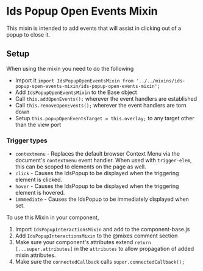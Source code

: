 # Ids Popup Open Events Mixin

This mixin is intended to add events that will assist in clicking out of a popup to close it.

## Setup

When using the mixin you need to do the following

- Import it `import IdsPopupOpenEventsMixin from '../../mixins/ids-popup-open-events-mixin/ids-popup-open-events-mixin';`
- Add `IdsPopupOpenEventsMixin` to the Base object
- Call `this.addOpenEvents();` wherever the event handlers are established
- Call `this.removeOpenEvents();` wherever the event handlers are torn down
- Setup `this.popupOpenEventsTarget = this.overlay;` to any target other than the view port

### Trigger types

- `contextmenu` - Replaces the default browser Context Menu via the document's `contextmenu` event handler.  When used with `trigger-elem`, this can be scoped to elements on the page as well.
- `click` - Causes the IdsPopup to be displayed when the triggering element is clicked.
- `hover` - Causes the IdsPopup to be displayed when the triggering element is hovered.
- `immmediate` - Causes the IdsPopup to be immediately displayed when set.

To use this Mixin in your component,

1. Import `IdsPopupInteractionsMixin` and add to the component-base.js
1. Add `IdsPopupInteractionsMixin` to the @mixes comment section
1. Make sure your component's attributes extend `return [...super.attributes]` in the `attributes` to allow propagation of added mixin attributes.
1. Make sure the `connectedCallback` calls `super.connectedCallback();`
